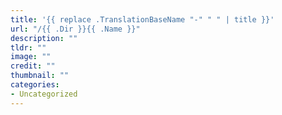 ```yaml
---
title: '{{ replace .TranslationBaseName "-" " " | title }}'
url: "/{{ .Dir }}{{ .Name }}"
description: ""
tldr: ""
image: ""
credit: ""
thumbnail: ""
categories:
- Uncategorized
---
```

